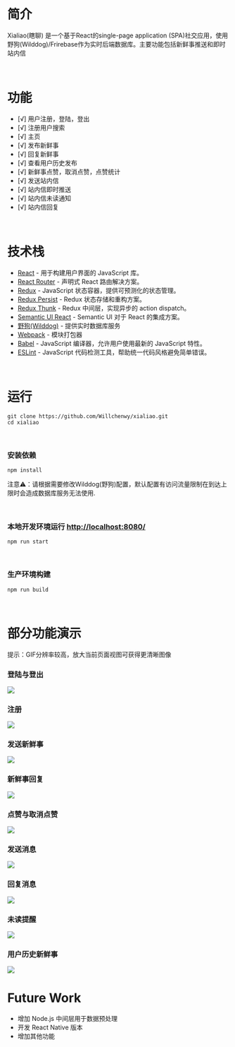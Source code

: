 # 简介

Xialiao(瞎聊) 是一个基于React的single-page application (SPA)社交应用，使用野狗(Wilddog)/Frirebase作为实时后端数据库。主要功能包括新鲜事推送和即时站内信

<br>

# 功能

- [√] 用户注册，登陆，登出
- [√] 注册用户搜索
- [√] 主页
- [√] 发布新鲜事
- [√] 回复新鲜事
- [√] 查看用户历史发布
- [√] 新鲜事点赞，取消点赞，点赞统计
- [√] 发送站内信
- [√] 站内信即时推送
- [√] 站内信未读通知
- [√] 站内信回复

<br>

# 技术栈

* [React](https://reactjs.org/) - 用于构建用户界面的 JavaScript 库。
* [React Router](https://reacttraining.com/react-router/web/guides/philosophy) - 声明式 React 路由解决方案。
* [Redux](https://redux.js.org/) - JavaScript 状态容器，提供可预测化的状态管理。
* [Redux Persist](https://github.com/rt2zz/redux-persist) - Redux 状态存储和重构方案。
* [Redux Thunk](https://github.com/gaearon/redux-thunk) - Redux 中间层，实现异步的 action dispatch。
* [Semantic UI React](https://react.semantic-ui.com/introduction) - Semantic UI 对于 React 的集成方案。
* [野狗(Wilddog)](https://react.semantic-ui.com/introduction) - 提供实时数据库服务
* [Webpack](https://webpack.js.org/) - 模块打包器
* [Babel](https://babeljs.io/) - JavaScript 编译器，允许用户使用最新的 JavaScript 特性。
* [ESLint](https://eslint.org/) - JavaScript 代码检测工具，帮助统一代码风格避免简单错误。 

<br>

# 运行

```
git clone https://github.com/Willchenwy/xialiao.git
cd xialiao
```
<br>

### 安装依赖
```
npm install
```
注意⚠️：请根据需要修改Wilddog(野狗)配置，默认配置有访问流量限制在到达上限时会造成数据库服务无法使用.  

<br>

### 本地开发环境运行 [http://localhost:8080/](http://localhost:8080)
```
npm run start
```
<br>

### 生产环境构建
```
npm run build
```
<br>

# 部分功能演示
提示：GIF分辨率较高，放大当前页面视图可获得更清晰图像
<br>
### 登陆与登出

<img src="https://github.com/Willchenwy/resource/blob/master/gif/login%26logout.gif"/>

<br>

### 注册

<img src="https://github.com/Willchenwy/resource/blob/master/gif/signup.gif"/>

<br>

### 发送新鲜事

<img src="https://github.com/Willchenwy/resource/blob/master/gif/post.gif"/>

<br>

### 新鲜事回复

<img src="https://github.com/Willchenwy/resource/blob/master/gif/reply.gif"/>

<br>

### 点赞与取消点赞

<img src="https://github.com/Willchenwy/resource/blob/master/gif/like%26likecount.gif"/>

<br>

### 发送消息

<img src="https://github.com/Willchenwy/resource/blob/master/gif/new_message.gif"/>

<br>

### 回复消息

<img src="https://github.com/Willchenwy/resource/blob/master/gif/message_reply.gif"/>

<br>

### 未读提醒

<img src="https://github.com/Willchenwy/resource/blob/master/gif/notification.gif"/>

<br>

### 用户历史新鲜事

<img src="https://github.com/Willchenwy/resource/blob/master/gif/user_profile.gif"/>

<br>

# Future Work
* 增加 Node.js 中间层用于数据预处理
* 开发 React Native 版本
* 增加其他功能
